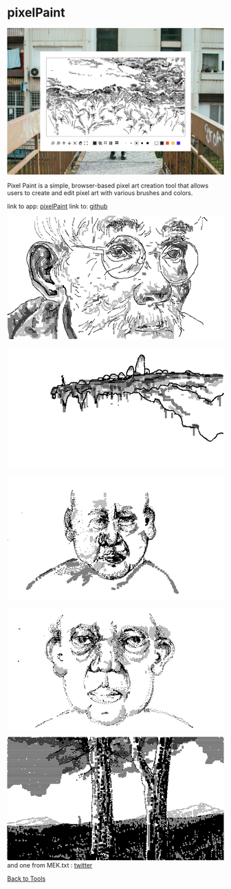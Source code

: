 # pixelPaint

![mdNotepad](images/pixelPaint.png)

Pixel Paint is a simple, browser-based pixel art creation tool that allows users to create and edit pixel art with various brushes and colors.

link to app: [pixelPaint](https://stihilus.github.io/pixelPaint/)
link to: [github](https://github.com/stihilus/pixelPaint)

![pixelPaint](images/pixelApp2.png)

![pixelPaint](images/pixelApp3.png)

![pixelPaint](images/pixelApp5.png)

![pixelPaint](images/pixelApp6.png)

![pixelPaint](images/pixelApp4.png)
and one from MEK.txt : [twitter](https://x.com/michaelmicasso/status/1851636765322527104/photo/1)

[Back to Tools](tools.html)